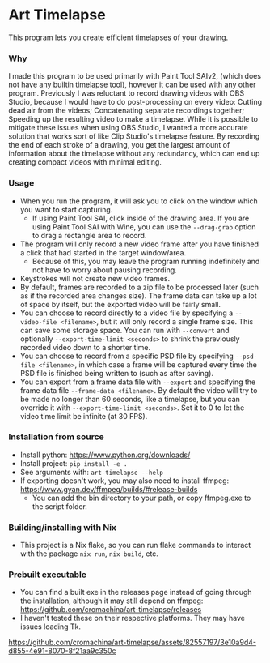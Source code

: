 # Art Timelapse
This program lets you create efficient timelapses of your drawing.

### Why
I made this program to be used primarily with Paint Tool SAIv2, (which does not have any builtin timelapse tool), however it can be used with any other program.
Previously I was reluctant to record drawing videos with OBS Studio, because I would have to do post-processing on every video:
Cutting dead air from the videos; Concatenating separate recordings together; Speeding up the resulting video to make a timelapse.
While it is possible to mitigate these issues when using OBS Studio, I wanted a more accurate solution that works sort of like Clip Studio's timelapse feature.
By recording the end of each stroke of a drawing, you get the largest amount of information about the timelapse without any redundancy, which can end up creating compact videos with minimal editing.

### Usage
- When you run the program, it will ask you to click on the window which you want to start capturing.
  - If using Paint Tool SAI, click inside of the drawing area. If you are using Paint Tool SAI with Wine, you can use the `--drag-grab` option to drag a rectangle area to record.
- The program will only record a new video frame after you have finished a click that had started in the target window/area.
  - Because of this, you may leave the program running indefinitely and not have to worry about pausing recording.
- Keystrokes will not create new video frames.
- By default, frames are recorded to a zip file to be processed later (such as if the recorded area changes size). The frame data can take up a lot of space by itself, but the exported video will be fairly small.
- You can choose to record directly to a video file by specifying a `--video-file <filename>`, but it will only record a single frame size. This can save some storage space. You can run with `--convert` and optionally `--export-time-limit <seconds>` to shrink the previously recorded video down to a shorter time.
- You can choose to record from a specific PSD file by specifying `--psd-file <filename>`, in which case a frame will be captured every time the PSD file is finished being written to (such as after saving).
- You can export from a frame data file with `--export` and specifying the frame data file `--frame-data <filename>`. By default the video will try to be made no longer than 60 seconds, like a timelapse, but you can override it with `--export-time-limit <seconds>`. Set it to 0 to let the video time limit be infinite (at 30 FPS).

### Installation from source
- Install python: https://www.python.org/downloads/
- Install project: `pip install -e .`
- See arguments with: `art-timelapse --help`
- If exporting doesn't work, you may also need to install ffmpeg: https://www.gyan.dev/ffmpeg/builds/#release-builds
  - You can add the bin directory to your path, or copy ffmpeg.exe to the script folder.

### Building/installing with Nix
- This project is a Nix flake, so you can run flake commands to interact with the package `nix run`, `nix build`, etc.

### Prebuilt executable
- You can find a built exe in the releases page instead of going through the installation, although it may still depend on ffmpeg: https://github.com/cromachina/art-timelapse/releases
- I haven't tested these on their respective platforms. They may have issues loading Tk.

https://github.com/cromachina/art-timelapse/assets/82557197/3e10a9d4-d855-4e91-8070-8f21aa9c350c

